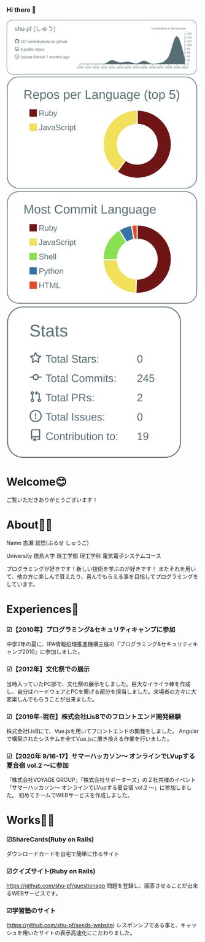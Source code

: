 ### Hi there 👋

[![](https://raw.githubusercontent.com/shu-pf/shu-pf/main/profile-summary-card-output/default/0-profile-details.svg)](https://github.com/vn7n24fzkq/github-profile-summary-cards)
[![](https://raw.githubusercontent.com/shu-pf/shu-pf/main/profile-summary-card-output/default/1-repos-per-language.svg)](https://github.com/vn7n24fzkq/github-profile-summary-cards)
[![](https://raw.githubusercontent.com/shu-pf/shu-pf/main/profile-summary-card-output/default/2-most-commit-language.svg)](https://github.com/vn7n24fzkq/github-profile-summary-cards)
[![](https://raw.githubusercontent.com/shu-pf/shu-pf/main/profile-summary-card-output/default/3-stats.svg)](https://github.com/vn7n24fzkq/github-profile-summary-cards)

# Welcome😊
ご覧いただきありがとうございます！


# About🧍‍♂️
Name	古瀬 就悟(ふるせ しゅうご)

University	徳島大学 理工学部 理工学科 電気電子システムコース

プログラミングが好きです！新しい技術を学ぶのが好きです！
またそれを用いて、他の方に楽しんで貰えたり、喜んでもらえる事を目指してプログラミングをしています。


# Experiences📔
### ☑【2010年】プログラミング&セキュリティキャンプに参加
中学2年の夏に、IPA情報処理推進機構主催の『プログラミング&セキュリティキャンプ2010』に参加しました。

### ☑【2012年】文化祭での展示
当時入っていたPC部で、文化祭の展示をしました。巨大なイライラ棒を作成し、自分はハードウェアとPCを繋げる部分を担当しました。来場者の方々に大変楽しんでもらうことが出来ました。

### ☑【2019年-現在】株式会社LisBでのフロントエンド開発経験
株式会社LisBにて、Vue.jsを用いてフロントエンドの開発をしました。
Angularで構築されたシステムを全てVue.jsに置き換える作業を行いました。

### ☑【2020年 9/16-17】サマーハッカソン〜 オンラインでLVupする夏合宿 vol.2 〜に参加
「株式会社VOYAGE GROUP」「株式会社サポーターズ」の２社共催のイベント「サマーハッカソン〜 オンラインでLVupする夏合宿 vol.2 〜」に参加しました。
初めてチームでWEBサービスを作成しました。


# Works👨‍🔧
### ☑ShareCards(Ruby on Rails)
ダウンロードカードを自宅で簡単に作るサイト

### ☑クイズサイト(Ruby on Rails)
https://github.com/shu-pf/questionapp
問題を登録し、回答させることが出来るWEBサービスです。

### ☑学習塾のサイト
(https://github.com/shu-pf/seeds-website)
レスポンシブである事と、キャッシュを用いたサイトの表示高速化にこだわりました。

<!--
**shu-pf/shu-pf** is a ✨ _special_ ✨ repository because its `README.md` (this file) appears on your GitHub profile.

Here are some ideas to get you started:

- 🔭 I’m currently working on ...
- 🌱 I’m currently learning ...
- 👯 I’m looking to collaborate on ...
- 🤔 I’m looking for help with ...
- 💬 Ask me about ...
- 📫 How to reach me: ...
- 😄 Pronouns: ...
- ⚡ Fun fact: ...
-->
